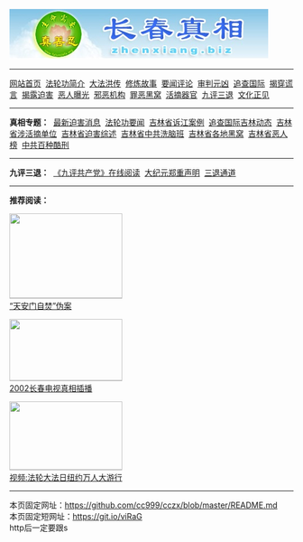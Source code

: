 <p><a href="http://yfde.undo.it"><img src="https://github.com/cc999/cczx/blob/master/ddd.jpg" /></a></p>
<hr>
<a href="http://yfde.undo.it">网站首页</a>&nbsp;
<a href="http://yfde.undo.it/fl/dfjj/" >法轮功简介</a>&nbsp;
<a href="http://yfde.undo.it/fl/dfhc/" >大法洪传</a>&nbsp;
<a href="http://yfde.undo.it/fl/xlgs/" >修炼故事</a>&nbsp;
<a href="http://yfde.undo.it/fl/ywpl/" >要闻评论</a>&nbsp;
<a href="http://yfde.undo.it/fl/spyx/" >审判元凶</a>&nbsp;
<a href="http://yfde.undo.it/fl/zcgj/" >追查国际</a>&nbsp;
<a href="http://yfde.undo.it/fl/jchy/" >揭穿谎言</a>&nbsp;
<a href="http://yfde.undo.it/fl/jlph/" >揭露迫害</a>&nbsp;
<a href="http://yfde.undo.it/fl/erbg/" >恶人曝光</a>&nbsp;
<a href="http://yfde.undo.it/fl/xejg/" >邪恶机构</a>&nbsp;
<a href="http://yfde.undo.it/fl/zehw/" >罪恶黑窝</a>&nbsp;
<a href="http://yfde.undo.it/fl/hzqg/" >活摘器官</a>&nbsp;
<a href="http://yfde.undo.it/fl/ping3/" >九评三退</a>&nbsp;
<a href="http://yfde.undo.it/fl/whzj/" >文化正见</a>
<hr>
<b>真相专题：</b>&nbsp;
<a href="http://zhenxiang.biz/fl/jlph/phxx/">最新迫害消息</a>&nbsp;
<a href="http://zhenxiang.biz/fl/ywpl/news/">法轮功要闻</a>&nbsp;
<a href="http://zhenxiang.biz/fl/spyx/fbjm/">吉林省诉江案例</a>&nbsp;
<a href="http://zhenxiang.biz/fl/zcgj/">追查国际吉林动态</a>&nbsp;
<a href="http://zhenxiang.biz/fl/hzqg/ssxhz/">吉林省涉活摘单位</a>&nbsp;
<a href="http://zhenxiang.biz/fl/jlph/phzsh/">吉林省迫害综述</a>&nbsp;
<a href="http://zhenxiang.biz/fl/xejg/lylxnb/">吉林省中共洗脑班</a>&nbsp;
<a href="http://zhenxiang.biz/fl/zehw/">吉林省各地黑窝</a>&nbsp;
<a href="http://zhenxiang.biz/fl/erbg/">吉林省恶人榜</a>&nbsp;
<a href="http://zhenxiang.biz/fl/jlph/kxns/">中共百种酷刑</a>
<hr>
<b>九评三退：</b>&nbsp;
<a href="http://zhenxiang.biz/fl/ping3/pping/">《九评共产党》在线阅读</a>&nbsp;
<a href="http://zhenxiang.biz/310.html">大纪元郑重声明</a>&nbsp;
<a href="http://zhenxiang.biz/pro/?id=5" title="点击声明退出党团队">三退通道</a>
<hr>
<b>推荐阅读：</b><br>
<p><a href="http://zhenxiang.biz/fl/jchy/zfwa/"><img style="border-bottom:1px solid #C0C0C0" src="http://zhenxiang.biz/wp-content/themes/SiteCms/images/zf.gif" width="200px" height="150px"/></a><br><a href="http://zhenxiang.biz/fl/jchy/zfwa/">“天安门自焚”伪案</a>
<p><a href="http://zhenxiang.biz/fl/jlph/dscb/"><img style="border-bottom:1px solid #C0C0C0" src="http://zhenxiang.biz/wp-content/themes/SiteCms/images/s05.jpg" width="200px" height="109px"/></a><br><a href="http://zhenxiang.biz/fl/jlph/dscb/">2002长春电视真相插播</a>
<p><a href="http://zhenxiang.biz/23587.html"><img style="border-bottom:1px solid #C0C0C0" src="http://zhenxiang.biz/wp-content/themes/SiteCms/images/s06.jpg" width="200px" height="121px"/></a><br><a href="http://zhenxiang.biz/23587.html">视频:法轮大法日纽约万人大游行</a>
<hr>
<p>本页固定网址：<a href="https://github.com/cc999/cczx">https://github.com/cc999/cczx/blob/master/README.md</a><br>
本页固定短网址：<a href="https://git.io/viRaG">https://git.io/viRaG</a><br>
http后一定要跟s</p>
